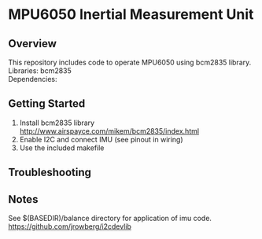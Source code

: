 # MPU6050 Inertial Measurement Unit

## Overview  
This repository includes code to operate MPU6050 using bcm2835 library.  
Libraries: bcm2835  
Dependencies:  


## Getting Started   
1. Install bcm2835 library http://www.airspayce.com/mikem/bcm2835/index.html   
2. Enable I2C and connect IMU (see pinout in wiring)   
3. Use the included makefile

## Troubleshooting

## Notes
See $(BASEDIR)/balance directory for application of imu code.  
https://github.com/jrowberg/i2cdevlib   


